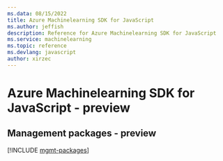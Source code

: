 ```yaml
---
ms.data: 08/15/2022
title: Azure Machinelearning SDK for JavaScript
ms.author: jeffish
description: Reference for Azure Machinelearning SDK for JavaScript
ms.service: machinelearning
ms.topic: reference
ms.devlang: javascript
author: xirzec
---
```

# Azure Machinelearning SDK for JavaScript - preview

## Management packages - preview
[!INCLUDE [mgmt-packages](machinelearning-mgmt-index.md)]